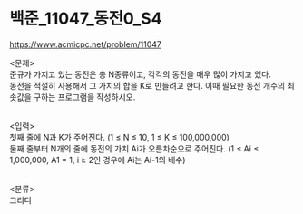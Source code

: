 # 백준_11047_동전0_S4

https://www.acmicpc.net/problem/11047

<문제><br/>
준규가 가지고 있는 동전은 총 N종류이고, 각각의 동전을 매우 많이 가지고 있다.<br/>
동전을 적절히 사용해서 그 가치의 합을 K로 만들려고 한다. 이때 필요한 동전 개수의 최솟값을 구하는 프로그램을 작성하시오.<br/><br/>

<입력><br/>
첫째 줄에 N과 K가 주어진다. (1 ≤ N ≤ 10, 1 ≤ K ≤ 100,000,000)<br/>
둘째 줄부터 N개의 줄에 동전의 가치 Ai가 오름차순으로 주어진다. (1 ≤ Ai ≤ 1,000,000, A1 = 1, i ≥ 2인 경우에 Ai는 Ai-1의 배수)<br/><br/>

<분류><br/>
그리디